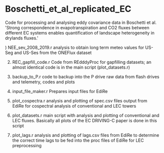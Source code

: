 # Boschetti_et_al_replicated_EC
Code for processing and analysing eddy covariance data in Boschetti et al. 'Strong correspondence in evapotranspiration and CO2 fluxes between different EC systems enables quantification of landscape heterogeneity in drylands fluxes.'

) NEE_sev_2008_2019.r
   analysis to obtain long term meteo values for US-Seg and US-Ses from the ONEFlux dataset
   
2) REC_gapfill_code.r
   Code from REdddyProc for gapfilling datasets; an almost identical code is in the main script (plot_datasets.r)
   
3) backup_to_P.r
   code to backup into the P drive raw data from flash drives and telemetry, codes and plots

4) input_file_maker.r
   Prepares input files for EdiRe
   
5) plot_cospectra.r
   analysis and plotting of spec.csv files output from EdiRe for cospectral analysis of conventional and LEC towers
   
6) plot_datasets.r
   main script with analysis and plotting of conventional and LEC fluxes. Basically all plots of the EC DRIVING-C paper is done in
   this script
   
7) plot_lags.r
   analysis and plotting of lags.csv files from EdiRe to determine the correct time lags to be fed into the proc files of EdiRe for LEC
   preprocessing
   
   
